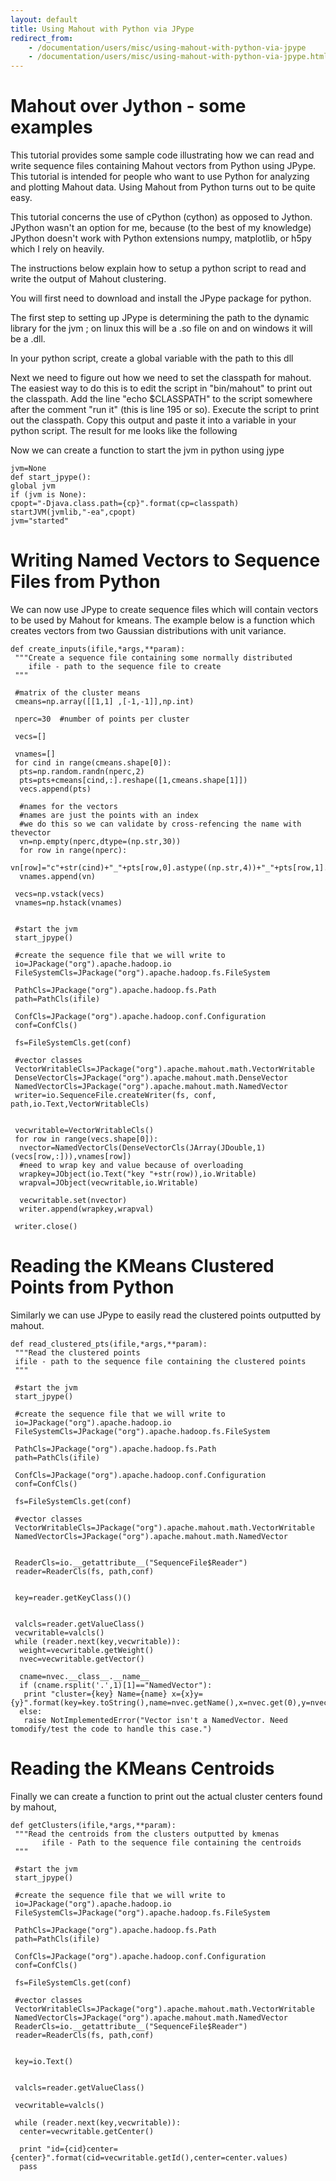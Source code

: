 ```yaml
---
layout: default
title: Using Mahout with Python via JPype
redirect_from:
    - /documentation/users/misc/using-mahout-with-python-via-jpype
    - /documentation/users/misc/using-mahout-with-python-via-jpype.html
---
```


<a name="UsingMahoutwithPythonviaJPype-overview"></a>
# Mahout over Jython - some examples
This tutorial provides some sample code illustrating how we can read and
write sequence files containing Mahout vectors from Python using JPype.
This tutorial is intended for people who want to use Python for analyzing
and plotting Mahout data. Using Mahout from Python turns out to be quite
easy.

This tutorial concerns the use of cPython (cython) as opposed to Jython.
JPython wasn't an option for me, because  (to the best of my knowledge)
JPython doesn't work with Python extensions numpy, matplotlib, or h5py
which I rely on heavily.

The instructions below explain how to setup a python script to read and
write the output of Mahout clustering.

You will first need to download and install the JPype package for python.

The first step to setting up JPype is determining the path to the dynamic
library for the jvm ; on linux this will be a .so file on and on windows it
will be a .dll.

In your python script, create a global variable with the path to this dll



Next we need to figure out how we need to set the classpath for mahout. The
easiest way to do this is to edit the script in "bin/mahout" to print out
the classpath. Add the line "echo $CLASSPATH" to the script somewhere after
the comment "run it" (this is line 195 or so). Execute the script to print
out the classpath.  Copy this output and paste it into a variable in your
python script. The result for me looks like the following




Now we can create a function to start the jvm in python using jype

    jvm=None
    def start_jpype():
    global jvm
    if (jvm is None):
    cpopt="-Djava.class.path={cp}".format(cp=classpath)
    startJVM(jvmlib,"-ea",cpopt)
    jvm="started"



<a name="UsingMahoutwithPythonviaJPype-WritingNamedVectorstoSequenceFilesfromPython"></a>
# Writing Named Vectors to Sequence Files from Python
We can now use JPype to create sequence files which will contain vectors to
be used by Mahout for kmeans. The example below is a function which creates
vectors from two Gaussian distributions with unit variance.


    def create_inputs(ifile,*args,**param):
     """Create a sequence file containing some normally distributed
    	ifile - path to the sequence file to create
     """
     
     #matrix of the cluster means
     cmeans=np.array([[1,1] ,[-1,-1]],np.int)
     
     nperc=30  #number of points per cluster
     
     vecs=[]
     
     vnames=[]
     for cind in range(cmeans.shape[0]):
      pts=np.random.randn(nperc,2)
      pts=pts+cmeans[cind,:].reshape([1,cmeans.shape[1]])
      vecs.append(pts)
     
      #names for the vectors
      #names are just the points with an index
      #we do this so we can validate by cross-refencing the name with thevector
      vn=np.empty(nperc,dtype=(np.str,30))
      for row in range(nperc):
       vn[row]="c"+str(cind)+"_"+pts[row,0].astype((np.str,4))+"_"+pts[row,1].astype((np.str,4))
      vnames.append(vn)
      
     vecs=np.vstack(vecs)
     vnames=np.hstack(vnames)
     
    
     #start the jvm
     start_jpype()
     
     #create the sequence file that we will write to
     io=JPackage("org").apache.hadoop.io 
     FileSystemCls=JPackage("org").apache.hadoop.fs.FileSystem
     
     PathCls=JPackage("org").apache.hadoop.fs.Path
     path=PathCls(ifile)
    
     ConfCls=JPackage("org").apache.hadoop.conf.Configuration 
     conf=ConfCls()
     
     fs=FileSystemCls.get(conf)
     
     #vector classes
     VectorWritableCls=JPackage("org").apache.mahout.math.VectorWritable
     DenseVectorCls=JPackage("org").apache.mahout.math.DenseVector
     NamedVectorCls=JPackage("org").apache.mahout.math.NamedVector
     writer=io.SequenceFile.createWriter(fs, conf, path,io.Text,VectorWritableCls)
     
     
     vecwritable=VectorWritableCls()
     for row in range(vecs.shape[0]):
      nvector=NamedVectorCls(DenseVectorCls(JArray(JDouble,1)(vecs[row,:])),vnames[row])
      #need to wrap key and value because of overloading
      wrapkey=JObject(io.Text("key "+str(row)),io.Writable)
      wrapval=JObject(vecwritable,io.Writable)
      
      vecwritable.set(nvector)
      writer.append(wrapkey,wrapval)
      
     writer.close()


<a name="UsingMahoutwithPythonviaJPype-ReadingtheKMeansClusteredPointsfromPython"></a>
# Reading the KMeans Clustered Points from Python
Similarly we can use JPype to easily read the clustered points outputted by
mahout.

    def read_clustered_pts(ifile,*args,**param):
     """Read the clustered points
     ifile - path to the sequence file containing the clustered points
     """ 
    
     #start the jvm
     start_jpype()
     
     #create the sequence file that we will write to
     io=JPackage("org").apache.hadoop.io 
     FileSystemCls=JPackage("org").apache.hadoop.fs.FileSystem
     
     PathCls=JPackage("org").apache.hadoop.fs.Path
     path=PathCls(ifile)
    
     ConfCls=JPackage("org").apache.hadoop.conf.Configuration 
     conf=ConfCls()
     
     fs=FileSystemCls.get(conf)
     
     #vector classes
     VectorWritableCls=JPackage("org").apache.mahout.math.VectorWritable
     NamedVectorCls=JPackage("org").apache.mahout.math.NamedVector
     
     
     ReaderCls=io.__getattribute__("SequenceFile$Reader") 
     reader=ReaderCls(fs, path,conf)
     
    
     key=reader.getKeyClass()()
     
    
     valcls=reader.getValueClass()
     vecwritable=valcls()
     while (reader.next(key,vecwritable)):	
      weight=vecwritable.getWeight()
      nvec=vecwritable.getVector()
      
      cname=nvec.__class__.__name__
      if (cname.rsplit('.',1)[1]=="NamedVector"):  
       print "cluster={key} Name={name} x={x}y={y}".format(key=key.toString(),name=nvec.getName(),x=nvec.get(0),y=nvec.get(1))
      else:
       raise NotImplementedError("Vector isn't a NamedVector. Need tomodify/test the code to handle this case.")


<a name="UsingMahoutwithPythonviaJPype-ReadingtheKMeansCentroids"></a>
# Reading the KMeans Centroids
Finally we can create a function to print out the actual cluster centers
found by mahout,

    def getClusters(ifile,*args,**param):
     """Read the centroids from the clusters outputted by kmenas
    	   ifile - Path to the sequence file containing the centroids
     """ 
    
     #start the jvm
     start_jpype()
     
     #create the sequence file that we will write to
     io=JPackage("org").apache.hadoop.io 
     FileSystemCls=JPackage("org").apache.hadoop.fs.FileSystem
     
     PathCls=JPackage("org").apache.hadoop.fs.Path
     path=PathCls(ifile)
    
     ConfCls=JPackage("org").apache.hadoop.conf.Configuration 
     conf=ConfCls()
     
     fs=FileSystemCls.get(conf)
     
     #vector classes
     VectorWritableCls=JPackage("org").apache.mahout.math.VectorWritable
     NamedVectorCls=JPackage("org").apache.mahout.math.NamedVector
     ReaderCls=io.__getattribute__("SequenceFile$Reader")
     reader=ReaderCls(fs, path,conf)
     
    
     key=io.Text()
     
    
     valcls=reader.getValueClass()
    
     vecwritable=valcls()
     
     while (reader.next(key,vecwritable)):	
      center=vecwritable.getCenter()
      
      print "id={cid}center={center}".format(cid=vecwritable.getId(),center=center.values)
      pass


